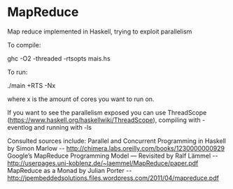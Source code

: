 MapReduce
=========

Map reduce implemented in Haskell, trying to exploit parallelism

To compile:

ghc -O2 -threaded -rtsopts mais.hs

To run:

./main +RTS -Nx

where x is the amount of cores you want to run on.

If you want to see the parallelism exposed you can use ThreadScope (https://www.haskell.org/haskellwiki/ThreadScope), compiling with -eventlog and running with -ls

Consulted sources include:
Parallel and Concurrent Programming in Haskell by Simon Marlow -- http://chimera.labs.oreilly.com/books/1230000000929
Google’s MapReduce Programming Model — Revisited by Ralf Lämmel -- http://userpages.uni-koblenz.de/~laemmel/MapReduce/paper.pdf
MapReduce as a Monad by Julian Porter -- http://jpembeddedsolutions.files.wordpress.com/2011/04/mapreduce.pdf

